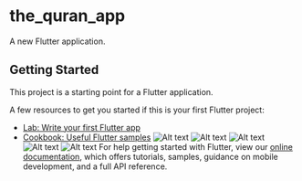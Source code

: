 # the_quran_app

A new Flutter application.

## Getting Started

This project is a starting point for a Flutter application.

A few resources to get you started if this is your first Flutter project:

- [Lab: Write your first Flutter app](https://flutter.dev/docs/get-started/codelab)
- [Cookbook: Useful Flutter samples](https://flutter.dev/docs/cookbook)
![Alt text](/screenshots/q1.png?raw=true "Title")
![Alt text](/screenshots/q2.png?raw=true "Title")
![Alt text](/screenshots/q3.png?raw=true "Title")
![Alt text](/screenshots/q4.png?raw=true "Title")
![Alt text](/screenshots/q5.png?raw=true "Title")
For help getting started with Flutter, view our
[online documentation](https://flutter.dev/docs), which offers tutorials,
samples, guidance on mobile development, and a full API reference.


